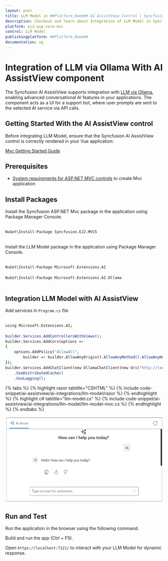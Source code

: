 ```yaml
---
layout: post
title: LLM Model in ##Platform_Name## AI AssistView Control | Syncfusion
description: Checkout and learn about Integration of LLM Model in Syncfusion ##Platform_Name## AI AssistView control of Syncfusion Essential JS 2 and more.
platform: ej2-asp-core-mvc
control: LLM Model
publishingplatform: ##Platform_Name##
documentation: ug
---
```

 
# Integration of LLM via Ollama With AI AssistView component

The Syncfusion AI AssistView supports integration with [LLM via Ollama](https://ollama.com), enabling advanced conversational AI features in your applications. The component acts as a UI for a support bot, where user prompts are sent to the selected AI service via API calls.

## Getting Started With the AI AssistView control
 
Before integrating LLM Model, ensure that the Syncfusion AI AssistView control is correctly rendered in your Vue application:
 
[ Mvc Getting Started Guide](../getting-started)
 
## Prerequisites

* [System requirements for ASP.NET MVC controls](https://ej2.syncfusion.com/aspnetmvc/documentation/system-requirements) to create Mvc application
 
## Install Packages
 
Install the Syncfusion ASP.NET Mvc package in the application  using Package Manager Console.
 
```bash
 
NuGet\Install-Package Syncfusion.EJ2.MVC5
 
```

Install the LLM Model package in the application using Package Manager Console.
 
```bash
 
NuGet\Install-Package Microsoft.Extensions.AI

NuGet\Install-Package Microsoft.Extensions.AI.Ollama
 
```
 
##  Integration LLM Model with AI AssistView

Add services in `Program.cs` file 

```bash

using Microsoft.Extensions.AI;

builder.Services.AddControllersWithViews();
builder.Services.AddCors(options =>
{
    options.AddPolicy("AllowAll",
        builder => builder.AllowAnyOrigin().AllowAnyMethod().AllowAnyHeader());
});
builder.Services.AddChatClient(new OllamaChatClient(new Uri("http://localhost:11434/"), "deepseek-r1"))
    .UseDistributedCache()
    .UseLogging();

```

{% tabs %}
{% highlight razor tabtitle="CSHTML" %}
{% include code-snippet/ai-assistview/ai-integrations/llm-model/razor %}
{% endhighlight %}
{% highlight c# tabtitle="llm-model.cs" %}
{% include code-snippet/ai-assistview/ai-integrations/llm-model/llm-model-mvc.cs %}
{% endhighlight %}
{% endtabs %}
 
![LLM Model](../../images/llm-model.png)

## Run and Test
 
Run the application in the browser using the following command.
 
Build and run the app (Ctrl + F5).
 
Open `https://localhost:7121/` to interact with your LLM Model for dynamic response.
